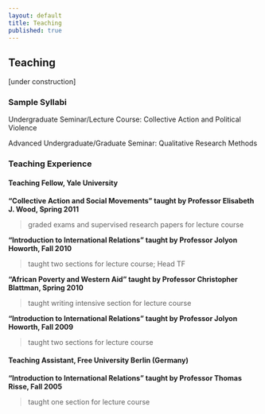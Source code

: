```yaml
---
layout: default
title: Teaching
published: true
---
```


## Teaching

[under construction]

### Sample Syllabi

Undergraduate Seminar/Lecture Course: Collective Action and Political Violence

Advanced Undergraduate/Graduate Seminar: Qualitative Research Methods

### Teaching Experience

#### Teaching Fellow, Yale University

**“Collective Action and Social Movements” taught by Professor Elisabeth J. Wood, Spring 2011**

> graded exams and supervised research papers for lecture course 

**“Introduction to International Relations” taught by Professor Jolyon Howorth, Fall 2010**

> taught two sections for lecture course; Head TF

**“African Poverty and Western Aid” taught by Professor Christopher Blattman, Spring 2010**

> taught writing intensive section for lecture course

**“Introduction to International Relations” taught by Professor Jolyon Howorth, Fall 2009**

> taught two sections for lecture course 

#### Teaching Assistant, Free University Berlin (Germany)

**“Introduction to International Relations” taught by Professor Thomas Risse, Fall 2005**

> taught one section for lecture course 